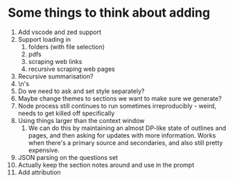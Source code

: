 # Some things to think about adding

1. Add vscode and zed support
2. Support loading in
   1. folders (with file selection)
   2. pdfs
   3. scraping web links
   4. recursive scraping web pages
3. Recursive summarisation?
4. \n's
5. Do we need to ask and set style separately?
6. Maybe change themes to sections we want to make sure we generate?
7. Node process still continues to run sometimes irreproducibly - weird, needs to get killed off specifically
8. Using things larger than the context window
   1. We can do this by maintaining an almost DP-like state of outlines and pages, and then asking for updates with more information. Works when there's a primary source and secondaries, and also still pretty expensive.
9. JSON parsing on the questions set
10. Actually keep the section notes around and use in the prompt
11. Add attribution
